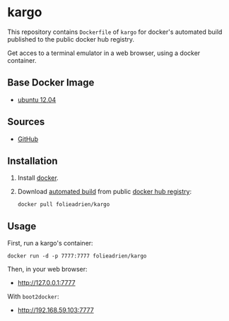 # kargo

This repository contains `Dockerfile` of  `kargo` for docker's automated build
published to the public docker hub registry.

Get acces to a terminal emulator in a web browser, using
a docker container.

## Base Docker Image

* [ubuntu 12.04](https://registry.hub.docker.com/_/ubuntu/)

## Sources

* [GitHub](https://github.com/folieadrien/kargo)

## Installation

1. Install [docker](http://www.docker.com).

2. Download [automated build](https://registry.hub.docker.com/u/folieadrien/kargo) from public 
[docker hub registry](https://registry.hub.docker.com/):

    `docker pull folieadrien/kargo`

## Usage

First, run a kargo's container:

    docker run -d -p 7777:7777 folieadrien/kargo
    

Then, in your web browser:

  * http://127.0.0.1:7777

With `boot2docker`:

  * http://192.168.59.103:7777
  

